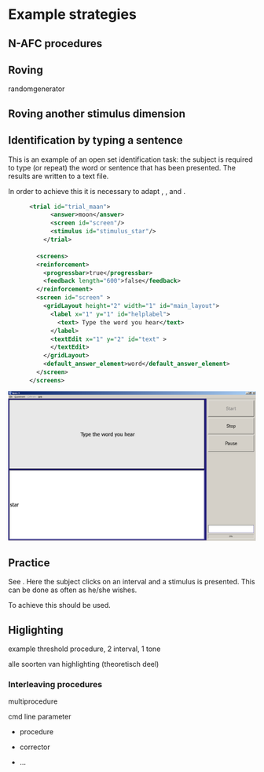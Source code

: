Example strategies
==================

N-AFC procedures
----------------

Roving <a name="roving"/>
------

randomgenerator

Roving another stimulus dimension
---------------------------------

Identification by typing a sentence
-----------------------------------

This is an example of an open set identification task: the subject
is required to type (or repeat) the word or sentence that has been
presented. The results are written to a text file.

In order to achieve this it is necessary to adapt , , and .

```xml
      <trial id="trial_maan">
            <answer>moon</answer>
            <screen id="screen"/>
            <stimulus id="stimulus_star"/>
          </trial>

        <screens>
        <reinforcement>
          <progressbar>true</progressbar>
          <feedback length="600">false</feedback>
        </reinforcement>
        <screen id="screen" >
          <gridLayout height="2" width="1" id="main_layout">
            <label x="1" y="1" id="helplabel">
              <text> Type the word you hear</text>
            </label>
            <textEdit x="1" y="2" id="text" >
            </textEdit>
          </gridLayout>
          <default_answer_element>word</default_answer_element>
        </screen>
      </screens>
```

![opensetidentification](opensetidentification.png)

Practice
--------

See . Here the subject clicks on an interval and a stimulus is
presented. This can be done as often as he/she wishes.

To achieve this should be used.

Higlighting
-----------

example threshold procedure, 2 interval, 1 tone

alle soorten van highlighting (theoretisch deel)

### Interleaving procedures

multiprocedure

cmd line parameter

-   procedure

-   corrector

-   ...

